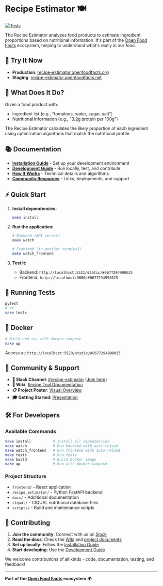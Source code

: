 # Recipe Estimator 🍽️

[![Tests](https://github.com/openfoodfacts/recipe-estimator/workflows/Tests/badge.svg)](https://github.com/openfoodfacts/recipe-estimator/actions)

The Recipe Estimator analyzes food products to estimate ingredient proportions based on nutritional information. It's part of the [Open Food Facts](https://openfoodfacts.org) ecosystem, helping to understand what's really in our food.

## 🚀 Try It Now

- **Production**: [recipe-estimator.openfoodfacts.org](https://recipe-estimator.openfoodfacts.org/static/#3017620422003)
- **Staging**: [recipe-estimator.openfoodfacts.net](https://recipe-estimator.openfoodfacts.net/static/#3017620422003)

## 🎯 What Does It Do?

Given a food product with:
- Ingredient list (e.g., "tomatoes, water, sugar, salt")  
- Nutritional information (e.g., "3.2g protein per 100g")

The Recipe Estimator calculates the likely proportion of each ingredient using optimization algorithms that match the nutritional profile.

## 📚 Documentation

- **[Installation Guide](docs/INSTALLATION.md)** - Set up your development environment
- **[Development Guide](docs/DEVELOPMENT.md)** - Run locally, test, and contribute  
- **[How It Works](docs/HOW_IT_WORKS.md)** - Technical details and algorithms
- **[Community Resources](docs/COMMUNITY.md)** - Links, deployments, and support

## ⚡ Quick Start

1. **Install dependencies:**
   ```bash
   make install
   ```

2. **Run the application:**
   ```bash
   # Backend (API server)
   make watch
   
   # Frontend (in another terminal)
   make watch_frontend
   ```

3. **Test it:**
   - Backend: `http://localhost:5521/static/#0677294998025`
   - Frontend: `http://localhost:3000/#0677294998025`

## 🧪 Running Tests

```bash
pytest
# or
make tests
```

## 🐳 Docker

```bash
# Build and run with docker-compose
make up
```

Access at: `http://localhost:5520/static/#0677294998025`

## 🤝 Community & Support

- **💬 Slack Channel**: [#recipe-estimator](https://openfoodfacts.slack.com/archives/C08BDAWPJP7) ([Join here](https://slack.openfoodfacts.org))
- **📖 Wiki**: [Recipe Tool Documentation](https://wiki.openfoodfacts.org/Recipe/Tool)  
- **📋 Project Poster**: [Visual Overview](https://slack-files.com/T02KVRT1Q-F09EEEV7FU3-16a07789bb)
- **🎓 Getting Started**: [Presentation](https://docs.google.com/presentation/d/1QM7ATc-7eTzc-Tq3xf9Mi-0eOn_ZZeHTOaAmI7t1zds/edit?slide=id.g2a73fcafc65_0_17#slide=id.g2a73fcafc65_0_17)

## 🛠️ For Developers

### Available Commands

```bash
make install          # Install all dependencies
make watch            # Run backend with auto-reload  
make watch_frontend   # Run frontend with auto-reload
make tests            # Run tests
make build            # Build Docker image
make up               # Run with docker-compose
```

### Project Structure

- `frontend/` - React application  
- `recipe_estimator/` - Python FastAPI backend
- `docs/` - Additional documentation
- `ciqual/` - CIQUAL nutritional database files
- `scripts/` - Build and maintenance scripts

## 🔧 Contributing

1. **Join the community**: Connect with us on [Slack](https://slack.openfoodfacts.org)
2. **Read the docs**: Check the [Wiki](https://wiki.openfoodfacts.org/Recipe/Tool) and [project documents](docs/COMMUNITY.md)
3. **Set up locally**: Follow the [Installation Guide](docs/INSTALLATION.md)
4. **Start developing**: Use the [Development Guide](docs/DEVELOPMENT.md)

We welcome contributions of all kinds - code, documentation, testing, and feedback!

---

**Part of the [Open Food Facts](https://openfoodfacts.org) ecosystem** 🌍

